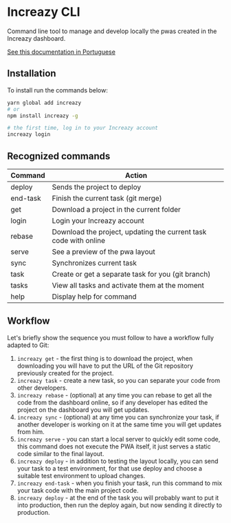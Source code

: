# Increazy CLI

Command line tool to manage and develop locally the pwas created in the Increazy dashboard.

[See this documentation in Portuguese](./README-pt.md)


## Installation

To install run the commands below:

```bash
yarn global add increazy
# or
npm install increazy -g

# the first time, log in to your Increazy account 
increazy login
```

## Recognized commands

| Command  | Action                                                           |
|----------|------------------------------------------------------------------|
| deploy   | Sends the project to deploy                                      |
| end-task | Finish the current task (git merge)                              |
| get      | Download a project in the current folder                         |
| login    | Login your Increazy account                                      |
| rebase   | Download the project, updating the current task code with online |
| serve    | See a preview of the pwa layout                                  |
| sync     | Synchronizes current task                                        |
| task     | Create or get a separate task for you (git branch)               |
| tasks    | View all tasks and activate them at the moment                   |
| help     | Display help for command                                         |


## Workflow

Let's briefly show the sequence you must follow to have a workflow fully adapted to Git:

1. `increazy get` - the first thing is to download the project, when downloading you will have to put the URL of the Git repository previously created for the project.
2. `increazy task` - create a new task, so you can separate your code from other developers.
3. `increazy rebase` - (optional) at any time you can rebase to get all the code from the dashboard online, so if any developer has edited the project on the dashboard you will get updates.
4. `increazy sync` - (optional) at any time you can synchronize your task, if another developer is working on it at the same time you will get updates from him.
5. `increazy serve` - you can start a local server to quickly edit some code, this command does not execute the PWA itself, it just serves a static code similar to the final layout.
6. `increazy deploy` - in addition to testing the layout locally, you can send your task to a test environment, for that use deploy and choose a suitable test environment to upload changes.
7. `increazy end-task` - when you finish your task, run this command to mix your task code with the main project code.
8. `increazy deploy` - at the end of the task you will probably want to put it into production, then run the deploy again, but now sending it directly to production.